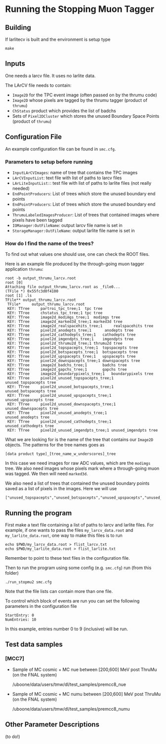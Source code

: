 # Running the Stopping Muon Tagger

## Building

If larlitecv is built and the environment is setup type

    make

## Inputs

One needs a larcv file. It uses no larlite data.

The LArCV file needs to contain:

  * `Image2D` for the TPC event image (often passed on by the thrumu code)
  * `Image2D` whose pixels are tagged by the thrumu tagger (product of `thrumu`)
  * `ChStatus` product which provides the list of badchs
  * Sets of `Pixel2DCluster` which stores the unused Boundary Space Points (product of `thrumu`)

## Configuration File

An example configuration file can be found in `smc.cfg`.

### Parameters to setup before running

  * `InputLArCVImages`: name of tree that contains the TPC images
  * `LArCVInputList`: text file with list of paths to larcv files
  * `LArLiteInputList:`: test file with list of paths to larlite files (not really needed)
  * `EndPointProducers`: List of trees which store the unused boundary end points
  * `EndPointProducers`: List of trees which store the unused boundary end points
  * `ThrumuLabeledImagesProducer`: List of trees that contained images where pixels have been tagged
  * `IOManager:OutFileName`: output larcv file name is set in 
  * `StorageManager:OutFileName`: output larlite file name is set in 

### How do I find the name of the trees?

To find out what values one should use, one can check the ROOT files.

Here is an example file produced by the through-going muon tagger application `thrumu`:

    root -b output_thrumu_larcv.root 
    root [0]
    Attaching file output_thrumu_larcv.root as _file0...
    (TFile *) 0x55fc3d0f4100
    root [1] .ls
    TFile**	output_thrumu_larcv.root
     TFile*		output_thrumu_larcv.root
     KEY: TTree		partroi_tpc_tree;1	tpc tree
     KEY: TTree		chstatus_tpc_tree;1	tpc tree
     KEY: TTree		image2d_modimgs_tree;1	modimgs tree
     KEY: TTree		image2d_marked3d_tree;1	marked3d tree
     KEY: TTree		image2d_realspacehits_tree;1	 realspacehits tree
     KEY: TTree		pixel2d_anodepts_tree;1		 anodepts tree
     KEY: TTree		pixel2d_cathodepts_tree;1	cathodepts tree
     KEY: TTree		pixel2d_imgendpts_tree;1	imgendpts tree
     KEY: TTree		pixel2d_thrumu2d_tree;1	thrumu2d tree
     KEY: TTree		pixel2d_topspacepts_tree;1	topspacepts tree
     KEY: TTree		pixel2d_botspacepts_tree;1	botspacepts tree
     KEY: TTree		pixel2d_upspacepts_tree;1	upspacepts tree
     KEY: TTree		pixel2d_downspacepts_tree;1	downspacepts tree
     KEY: TTree		image2d_badchs_tree;1		badchs tree
     KEY: TTree		image2d_gapchs_tree;1		gapchs tree
     KEY: TTree		image2d_boundarypixels_tree;1	boundarypixels tree
     KEY: TTree		pixel2d_unused_topspacepts_tree;1	       unused_topspacepts tree
     KEY: TTree		pixel2d_unused_botspacepts_tree;1	       unused_botspacepts tree
     KEY: TTree	 	pixel2d_unused_upspacepts_tree;1	       unused_upspacepts tree
     KEY: TTree	 	pixel2d_unused_downspacepts_tree;1	       unused_downspacepts tree
     KEY: TTree	 	pixel2d_unused_anodepts_tree;1		       unused_anodepts tree
     KEY: TTree	 	pixel2d_unused_cathodepts_tree;1	       unused_cathodepts tree
     KEY: TTree		pixel2d_unused_imgendpts_tree;1	unused_imgendpts tree

What we are looking for is the name of the tree that contains our `Image2D` objects.  The patterns for the tree names goes as

    [data product type]_[tree_name_w_underscores]_tree
    
In this case we need images for raw ADC values, which are the `modimgs` tree.
We also need images whose pixels mark where a through-going muon was tagged.
We then will need `marked3d`.

We also need a list of trees that contained the unused boundary points saved as a list of pixels in the images.
Here we will use

    ["unused_topspacepts","unused_botspacepts","unused_upspacepts","unused_downspacepts","unused_anodepts","unused_cathodepts","unused_imgendpts"]

## Running the program

First make a text file containing a list of paths to larcv and larlite files.
For example, if one wants to pass the files `my_larcv_data.root` and `my_larlite_data.root`, one way to make this files is to run

    echo $PWD/my_larcv_data.root > flist_larcv.txt
    echo $PWD/my_larlite_data.root > flist_larlite.txt

Remember to point to these text files in the configuration file.

Then to run the program using some config (e.g. `smc.cfg`) run (from this folder)

    ./run_stopmu2 smc.cfg


Note that the file lists can contain more than one file.

To control which block of events are run you can set the following parameters in the configuration file

    StartEntry: 0
    NumEntries: 10

In this example, entries number 0 to 9 (inclusive) will be run.

## Test data samples

### [MCC7]

  * Sample of MC cosmic + MC nue between [200,600] MeV post ThruMu (on the FNAL system)

      /uboone/data/users/tmw/dl/test_samples/premcc8_nue

  * Sample of MC cosmic + MC numu between [200,600] MeV post ThruMu (on the FNAL system)

      /uboone/data/users/tmw/dl/test_samples/premcc8_numu

## Other Parameter Descriptions

(to do!)

